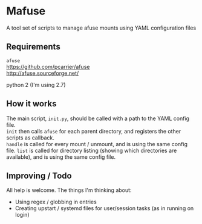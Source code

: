 # Mafuse
A tool set of scripts to manage afuse mounts using YAML configuration files

## Requirements
`afuse`  
<https://github.com/pcarrier/afuse>  
<http://afuse.sourceforge.net/>  

python 2 (I'm using 2.7)

## How it works
The main script, `init.py`, should be called with a path to the YAML config file.  
`init` then calls `afuse` for each parent directory, and registers the other scripts as callback.  
`handle` is called for every mount / unmount, and is using the same config file.
`list` is called for directory listing (showing which directories are available), and is using the same config file.

## Improving / Todo
All help is welcome. The things I'm thinking about:
* Using regex / globbing in entries
* Creating upstart / systemd files for user/session tasks (as in running on login)
